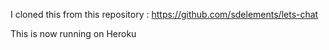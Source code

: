 I cloned this from this repository : https://github.com/sdelements/lets-chat

This is now running on Heroku
